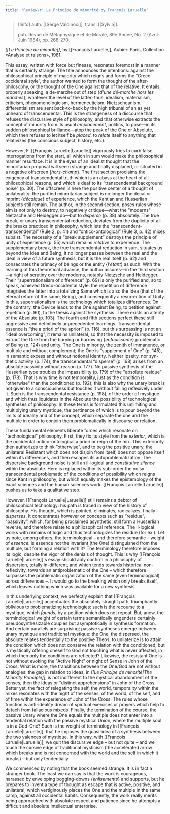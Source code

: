 ```yaml
---
title: "Review\r: Le Principe de minorité by François Laruelle"
---
```

>[!info]
>auth. [[Serge Valdinoci]], trans. [[Sylvia]].
>
>pub. Revue de Métaphysique et de Morale, 89e Année, No. 2 (Avril-Juin 1984), pp. 268-270.


_[[Le Principe de minorité]]_, by [[François Laruelle]], Aubier: Paris, Collection «Analyse et raisons», 1981.

This essay, written with force but finesse, resonates foremost in a manner that is certainly strange. The title announces the intentions: against the philosophical principle of majority which reigns and forms the “Greco-occidental style”, the author wanted to form the thought of the after-philosophy, or the thought of the One against that of the relative. It entails, properly speaking, a de-marche out of step {_d'une dé-marche hors les marches_}, whatever the level of the latter; thus, idealism, materialism, criticism, phenomenologicism, hermeneuticism, Nietzscheanism, differentialism are sent back-to-back by the high tribunal of an as yet unheard of transcendental. This is the strangeness of a discourse that refuses the discursive style of philosophy, and that otherwise extracts the concept of minority from its usual _emplacement_, politics, to pose—in its sudden philosophical brilliance—atop the peak of the One or Absolute, which then refuses to let itself be _placed_, to _relate_ itself to anything that relativizes (the conscious subject, history, etc.).

However, F. [[François Laruelle|Laruelle]] vigorously tries to curb false interrogations from the start, all which in sum would make the philosophical manner resurface. It is in the eyes of an idealist thought that the minoritarian proposal will seem strange and finally displaced, or situated in a negative offscreen {_hors-champ_}. The first section proclaims the exigency of transcendental truth which is an abyss at the heart of all philosophical reasons, and which is deaf to its “transcendental background noise” (p. 30). The offscreen is here the positive center of a thought of unilaterality: the purified minoritarian subject is no longer the decal or imprint {_décalque_} of experience, which the Kantian and Husserlian subjects still remain. The author, in the second section, poses rules whose aim is not only to destroy, to negatively critique—what the "moderns" Nietzsche and Heidegger do—but to _disperse_ (p. 38) absolutely. The true break, or unary transcendental reduction, deviates from the duplicity of all the breaks practiced in philosophy, which lets the “transcendent-transcendental” (Rule 2, p. 41) and “ontico-ontological” (Rule 3, p. 42) mixes subsist. The necessity of a “break supplement” destroys the principle of unity of experience (p. 55) which remains _relative_ to experience. The supplementary break, the true transcendental reduction in sum, situates us beyond the Idea and Being; it no longer passes between the real and the ideal in view of a future synthesis, but it is the real itself (p. 62) and consecrates the primacy of beings or the entity {_l'étant_} as such. With the learning of this theoretical advance, the author assures—in the third section—a right of scrutiny over the moderns, notably Nietzsche and Heidegger. Their “superrationalism of difference” (p. 69) is only the purified and, so to speak, achieved Greco-occidental style: the repetition of difference integrates the latter into a totalizing Same which is also the Idea (that of the eternal return of the same, Being), and consequently a resurrection of Unity. In this, superrationalism is the technology which totalizes differences. On the contrary, the Device leads to the One against Being, to petition against repetition (p. 90), to the thesis against the synthesis. There exists an alterity of the Absolute (p. 103). The fourth and fifth sections perfect these still aggressive and definitively unprecedented learnings. Transcendental essence is “the a priori of the apriori” (p. 116), but this surpassing is not an “ideal overcoming”, it remains unilateral, so that the necessity is imposed to extract the One from the burying or burrowing {_enfouissante_} problematic of Being (p. 124) and unity. The One is minority, the zenith of immanence, or multiple and without complement; the One is “supplement of One” (p. 145), in semantic excess and without notional identity. Neither ipseity, nor syn-thetic activity (p. 174), the transcendental “disperse” (p. 168) arises from an absolute passivity without reason (p. 177). No passive synthesis of the Husserlian type troubles the impassibility (p. 179) of the "absolute residue" (p. 178). That is why time is not temporality, just as the condition is "otherwise" than the conditioned (p. 192); this is also why the unary break is not given to a consciousness but touches it without falling reflexively under it. Such is the transcendental resistance (p. 198), of the order of mystique and which thus liquidates in the Absolute the possibility of technological syntheses of philosophy. In these terms is formulated this unlimiting and multiplying unary mystique, the pertinence of which is to pour beyond the limits of ideality and of the concept, which separate the one and the multiple in order to conjoin them problematically in discourse or relation.

These fundamental elements liberate forces which resonate on "technological" philosophy. First, they fix its style from the _exterior_, which is the occidental ontico-ontological a priori or reign of the mix. This exteriority then authorizes to think “otherwise”, and to beg the positive unary, the unilateral Resistant which does not disjoin from itself, does not oppose itself within its differences, and then escapes its autoproblematization. The dispersive background noise is still an il-logical and _constitutive silence_ within the absolute. Here is replaced within its sub-order the noisy transcendental problematic of the conditions of possibility which reigns since Kant in philosophy, but which equally makes the epistemology of the exact sciences and the human sciences work. [[François Laruelle|Laruelle]] pushes us to take a qualitative step.

However, [[François Laruelle|Laruelle]] still remains a debtor of philosophical technology: his path is traced in view of the history of philosophy. His thought, which is pointed, eliminates, radicalizes, finally _disperses_. It concentrates however on concepts such as “residue”, “passivity”, which, for being proclaimed asynthetic, still form a Husserlian reverse, and therefore relate to a philosophical reference. The il-logical works with remains of logic and thus technologizes the residue (for ex.). Let us note, among others, the terminological – and therefore semantic – weight of _essence_: is essence not the invariant (the One) distinguished from the multiple, but forming a relation with it? The terminology therefore imposes its logic, despite the vigor of the denials of thought. This is why [[François Laruelle|Laruelle]]'s essay should ably confirm in a philosophy of dispersion, totally in-different, and which tends towards historical non-reflexivity, towards an antiproblematic of the One – which therefore surpasses the problematic organization of the same (even terminological) across differences –. It would go to the breaking which only breaks itself, which leaves nothing which was available for a new synthesis.

In this underlying context, we perfectly explain that [[François Laruelle|Laruelle]] accentuates the absolutely straight path, triumphantly oblivious to problematizing technologies: such is the recourse to a mystique, which _founds_, by a petition which does not repeat. But, anew, the terminological weight of certain terms semantically engenders certainly pseudosynthesizable couples but asymptotically in synthesis formation. And certain parallels are surprising; passive syntheses emerge between unary mystique and traditional mystique: the One, the dispersed, the absolute relates tendentially to the positive Theos; to unilaterize is to attain the condition which does not conserve the relation with the conditioned; but is mystically offering oneself to God not touching what is never affected, in which then only the conditions are reflected? Likewise, the resistant One is not without evoking the "Active Night" or night of Sense in John of the Cross. What is more, the transitions between the One/God are not without analogies: the gap in relation to ideas, in _[[Le Principe de minorité|The Minority Principle]]_, is not indifferent to the mystical abandonment of the senses, then the ideas or "distinct apprehensions" in John of the Cross. Better yet, the fact of relegating the self, the world, temporality within the mixes resonates with the night of the senses, of the world, of the self, and of time within the experience of John of the Cross. The rules whose function is anti-ideality dream of spiritual exercises or prayers which help to detach from fallacious mixeds. Finally, the termination of the course, the passive Unary where the One equals the multiple does not enter into a tendential relation with the passive mystical Union, where the multiple soul is in a God-One? Such is the weight of terminology in [[François Laruelle|Laruelle]], that he imposes the quasi-idea of a synthesis between the two valences of mystique. In this way, with [[François Laruelle|Laruelle]], we quit the discursive edge – but not quite – and we touch the cursive edge of traditional mysticism (the accelerated arrow which breaks and is not concerned with the world and the self in which it breaks) – but only tendentially.

We commenced by noting that the book seemed strange. It is in fact a stranger book. The least we can say is that the work is courageous, harassed by enveloping bogging-downs {_enlisements_} and supports, but he prepares to invent a type of thought as escape that is active, positive, and unilateral, which vertiginously places the One and the multiple in the same camp, against all occidental habits. Consequently, the work really merits being approached with absolute respect and patience since he attempts a difficult and absolute intellectual enterprise.